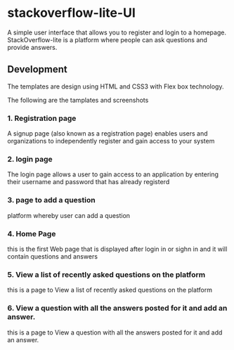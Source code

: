 # stackoverflow-lite-UI

A simple user interface that allows you to register and login to a homepage. StackOverflow-lite is a platform where people can ask questions and provide answers.

## Development

The templates are design using HTML and CSS3 with Flex box technology.

The following are the tamplates and screenshots

### 1. Registration page

A signup page (also known as a registration page) enables users and organizations to independently register and gain access to your system


### 2. login page

The login page allows a user to gain access to an application by entering their username and password that has already registerd

### 3. page to add a question

platform whereby user can add a question

### 4. Home Page

this is the first Web page that is displayed after login in or sighn in and it will contain questions and answers

### 5. View a list of recently asked questions on the platform

this is a page to View a list of recently asked questions on the platform

### 6. View a question with all the answers posted for it and add an answer.

this is a page to View a question with all the answers posted for it and add an answer.

